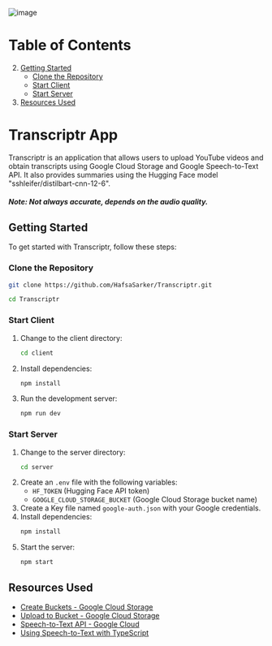 ![image](https://github.com/HafsaSarker/Transcriptr/assets/73364680/d63f64e5-2c1e-420c-b655-9e5211201d65)

# Table of Contents
2. [Getting Started](#getting-started)
   - [Clone the Repository](#clone-the-repository)
   - [Start Client](#start-client)
   - [Start Server](#start-server)
3. [Resources Used](#resources-used)


# Transcriptr App

Transcriptr is an application that allows users to upload YouTube videos and obtain transcripts using Google Cloud Storage and Google Speech-to-Text API. It also provides summaries using the Hugging Face model "sshleifer/distilbart-cnn-12-6".

##### Note: Not always accurate, depends on the audio quality.

## Getting Started

To get started with Transcriptr, follow these steps:

### Clone the Repository 

```bash
git clone https://github.com/HafsaSarker/Transcriptr.git
```
```bash
cd Transcriptr
```

### Start Client

1. Change to the client directory:
   ```bash
   cd client
   ```
2. Install dependencies:
   ```bash
   npm install
   ```
3. Run the development server:
   ```bash
   npm run dev
   ```

### Start Server

1. Change to the server directory:
   ```bash
   cd server
   ```
2. Create an `.env` file with the following variables:
   - `HF_TOKEN` (Hugging Face API token)
   - `GOOGLE_CLOUD_STORAGE_BUCKET` (Google Cloud Storage bucket name)
3. Create a Key file named `google-auth.json` with your Google credentials.
4. Install dependencies:
   ```bash
   npm install
   ```
5. Start the server:
   ```bash
   npm start
   ```

## Resources Used

- [Create Buckets - Google Cloud Storage](https://cloud.google.com/storage/docs/creating-buckets)
- [Upload to Bucket - Google Cloud Storage](https://cloud.google.com/storage/docs/uploading-objects#storage-upload-object-client-libraries)
- [Speech-to-Text API - Google Cloud](https://cloud.google.com/speech-to-text/docs/async-recognize)
- [Using Speech-to-Text with TypeScript](https://bebity.medium.com/node-real-time-speech-to-text-with-google-88678ca3ad)
